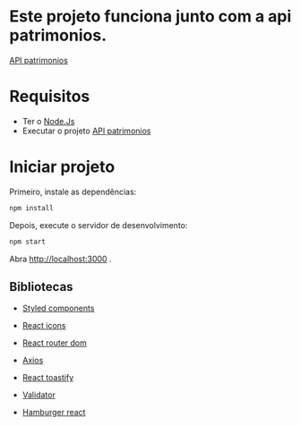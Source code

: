 # Este projeto funciona junto com a api patrimonios.

<a href="https://github.com/italo-ignacio/api-patrimonios">API patrimonios<a/>

# Requisitos

- Ter o [Node.Js](https://nodejs.org/en/)
- Executar o projeto [API patrimonios](https://github.com/italo-ignacio/api-patrimonios)

# Iniciar projeto

Primeiro, instale as dependências:

```bash
npm install
```

Depois, execute o servidor de desenvolvimento:

```bash
npm start
```

Abra [http://localhost:3000](http://localhost:3000/) .

## Bibliotecas

- [Styled components](https://github.com/styled-components/styled-components)

- [React icons](https://github.com/react-icons/react-icons)

- [React router dom](https://github.com/remix-run/react-router)

- [Axios](https://github.com/axios/axios)

- [React toastify](https://github.com/fkhadra/react-toastify)

- [Validator](https://github.com/validatorjs/validator.js)

- [Hamburger react](https://github.com/luukdv/hamburger-react)
